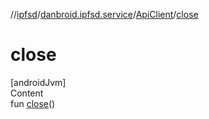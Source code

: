 //[ipfsd](../../index.md)/[danbroid.ipfsd.service](../index.md)/[ApiClient](index.md)/[close](close.md)



# close  
[androidJvm]  
Content  
fun [close](close.md)()  



